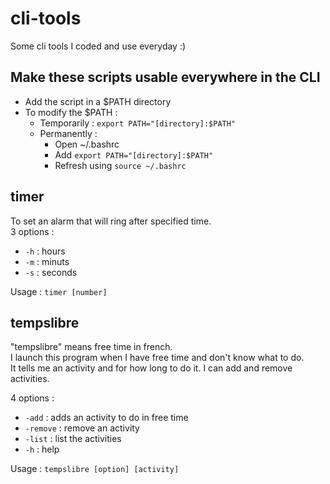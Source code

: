 # cli-tools
Some cli tools I coded and use everyday :)

## Make these scripts usable everywhere in the CLI
* Add the script in a $PATH directory
* To modify the $PATH : 
  * Temporarily : ```export PATH="[directory]:$PATH"```
  * Permanently : 
    *  Open ~/.bashrc
    *  Add ```export PATH="[directory]:$PATH"```
    *  Refresh using ```source ~/.bashrc```

## timer
To set an alarm that will ring after specified time.<br>
3 options :<br>
* ```-h``` : hours<br>
* ```-m``` : minuts<br>
* ```-s``` : seconds<br>

Usage : ```timer [number]```

## tempslibre
"tempslibre" means free time in french. <br>
I launch this program when I have free time and don't know what to do.<br>
It tells me an activity and for how long to do it.
I can add and remove activities.

4 options :<br>
 * ```-add``` : adds an activity to do in free time<br>
 * ```-remove``` : remove an activity<br>
 * ```-list``` : list the activities<br> 
 * ```-h``` : help<br>

Usage : ``` tempslibre [option] [activity] ```





